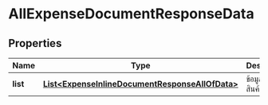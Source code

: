 

# AllExpenseDocumentResponseData

## Properties

Name | Type | Description | Notes
------------ | ------------- | ------------- | -------------
**list** | [**List&lt;ExpenseInlineDocumentResponseAllOfData&gt;**](ExpenseInlineDocumentResponseAllOfData.md) | ข้อมูลรายการสินค้า |  [optional]



